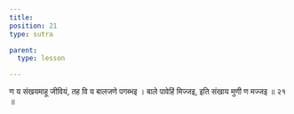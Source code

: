 ```yaml
---
title: 
position: 21
type: sutra

parent:
  type: lesson

---
```


ण य संखयमाहू जीवियं, तह वि य बालजणे पगब्भइ । 
बाले पावेहिं मिज्जइ, इति संखाय मुणी ण मज्जइ ॥ २१ ॥